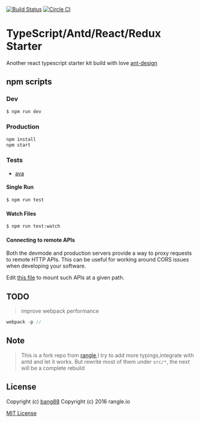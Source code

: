 [![Build Status](https://travis-ci.org/bang88/typescript-react-redux-starter.svg?branch=master)](https://travis-ci.org/bang88/typescript-react-redux-starter)
[![Circle CI](https://circleci.com/gh/bang88/typescript-react-redux-starter.svg?style=svg)](https://circleci.com/gh/bang88/typescript-react-redux-starter)

# TypeScript/Antd/React/Redux Starter

Another react typescript starter kit build with love [ant-design](https://github.com/ant-design/ant-design) 

## npm scripts

### Dev
```bash
$ npm run dev
```

### Production

```bash
npm install
npm start
```

### Tests

- [ava](https://github.com/avajs/ava)

#### Single Run
```bash
$ npm run test
```

#### Watch Files
```bash
$ npm run test:watch
```

#### Connecting to remote APIs

Both the devmode and production servers provide a way to proxy requests to
remote HTTP APIs.  This can be useful for working around CORS issues when
developing your software.

Edit [this file](server/proxy-config.js) to mount such APIs at a given path.

## TODO

> improve webpack performance

```js
webpack -p // 
```

## Note

> This is a fork repo from [rangle](https://github.com/rangle/typescript-react-redux-starter),I try to add more typings,integrate with antd and let it works. 
 But rewrite most of them under `src/*`, the next will be a complete rebuild

## License

Copyright (c) [bang88](//github.com/bang88)
Copyright (c) 2016 rangle.io

[MIT License][MIT]

[MIT]: ./LICENSE "Mit License"
